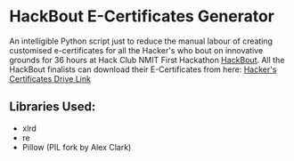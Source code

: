 # HackBout E-Certificates Generator 

An intelligible Python script just to reduce the manual labour of creating customised e-certificates for all the Hacker's who bout on innovative grounds for 36 hours at Hack Club NMIT First Hackathon [HackBout](https://www.hackbout.tech). 
All the HackBout finalists can download their  E-Certificates from here:
[Hacker's Certificates Drive Link](https://drive.google.com/drive/folders/1yZLgV5zlwrsg_y5nA_AWxqvecN4Id32x?usp=sharing)


## Libraries Used:

- xlrd
- re
- Pillow (PIL fork by Alex Clark)
